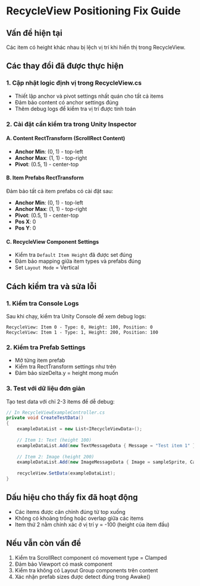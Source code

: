 # RecycleView Positioning Fix Guide

## Vấn đề hiện tại
Các item có height khác nhau bị lệch vị trí khi hiển thị trong RecycleView.

## Các thay đổi đã được thực hiện

### 1. Cập nhật logic định vị trong RecycleView.cs
- Thiết lập anchor và pivot settings nhất quán cho tất cả items
- Đảm bảo content có anchor settings đúng
- Thêm debug logs để kiểm tra vị trí được tính toán

### 2. Cài đặt cần kiểm tra trong Unity Inspector

#### A. Content RectTransform (ScrollRect Content)
- **Anchor Min**: (0, 1) - top-left
- **Anchor Max**: (1, 1) - top-right  
- **Pivot**: (0.5, 1) - center-top

#### B. Item Prefabs RectTransform
Đảm bảo tất cả item prefabs có cài đặt sau:
- **Anchor Min**: (0, 1) - top-left
- **Anchor Max**: (1, 1) - top-right
- **Pivot**: (0.5, 1) - center-top
- **Pos X**: 0
- **Pos Y**: 0

#### C. RecycleView Component Settings
- Kiểm tra `Default Item Height` đã được set đúng
- Đảm bảo mapping giữa item types và prefabs đúng
- Set `Layout Mode` = Vertical

## Cách kiểm tra và sửa lỗi

### 1. Kiểm tra Console Logs
Sau khi chạy, kiểm tra Unity Console để xem debug logs:
```
RecycleView: Item 0 - Type: 0, Height: 100, Position: 0
RecycleView: Item 1 - Type: 1, Height: 200, Position: 100
```

### 2. Kiểm tra Prefab Settings
- Mở từng item prefab
- Kiểm tra RectTransform settings như trên
- Đảm bảo sizeDelta.y = height mong muốn

### 3. Test với dữ liệu đơn giản
Tạo test data với chỉ 2-3 items để dễ debug:

```csharp
// In RecycleViewExampleController.cs
private void CreateTestData()
{
    exampleDataList = new List<IRecycleViewData>();
    
    // Item 1: Text (height 100)
    exampleDataList.Add(new TextMessageData { Message = "Test item 1" });
    
    // Item 2: Image (height 200) 
    exampleDataList.Add(new ImageMessageData { Image = sampleSprite, Caption = "Test item 2" });
    
    recycleView.SetData(exampleDataList);
}
```

## Dấu hiệu cho thấy fix đã hoạt động
- Các items được căn chỉnh đúng từ top xuống
- Không có khoảng trống hoặc overlap giữa các items
- Item thứ 2 nằm chính xác ở vị trí y = -100 (height của item đầu)

## Nếu vẫn còn vấn đề
1. Kiểm tra ScrollRect component có movement type = Clamped
2. Đảm bảo Viewport có mask component
3. Kiểm tra không có Layout Group components trên content
4. Xác nhận prefab sizes được detect đúng trong Awake()